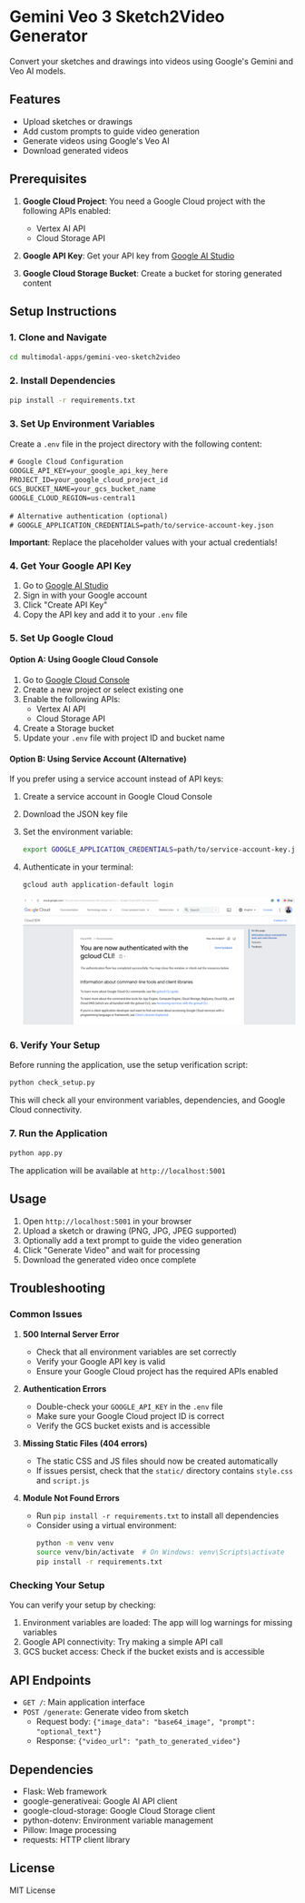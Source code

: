 # Gemini Veo 3 Sketch2Video Generator

Convert your sketches and drawings into videos using Google's Gemini and Veo AI models.

## Features

- Upload sketches or drawings
- Add custom prompts to guide video generation
- Generate videos using Google's Veo AI
- Download generated videos

## Prerequisites

1. **Google Cloud Project**: You need a Google Cloud project with the following APIs enabled:
   - Vertex AI API
   - Cloud Storage API

2. **Google API Key**: Get your API key from [Google AI Studio](https://makersuite.google.com/app/apikey)

3. **Google Cloud Storage Bucket**: Create a bucket for storing generated content

## Setup Instructions

### 1. Clone and Navigate
```bash
cd multimodal-apps/gemini-veo-sketch2video
```

### 2. Install Dependencies
```bash
pip install -r requirements.txt
```

### 3. Set Up Environment Variables

Create a `.env` file in the project directory with the following content:

```env
# Google Cloud Configuration
GOOGLE_API_KEY=your_google_api_key_here
PROJECT_ID=your_google_cloud_project_id
GCS_BUCKET_NAME=your_gcs_bucket_name
GOOGLE_CLOUD_REGION=us-central1

# Alternative authentication (optional)
# GOOGLE_APPLICATION_CREDENTIALS=path/to/service-account-key.json
```

**Important**: Replace the placeholder values with your actual credentials!

### 4. Get Your Google API Key

1. Go to [Google AI Studio](https://makersuite.google.com/app/apikey)
2. Sign in with your Google account
3. Click "Create API Key"
4. Copy the API key and add it to your `.env` file

### 5. Set Up Google Cloud

#### Option A: Using Google Cloud Console
1. Go to [Google Cloud Console](https://console.cloud.google.com/)
2. Create a new project or select existing one
3. Enable the following APIs:
   - Vertex AI API
   - Cloud Storage API
4. Create a Storage bucket
5. Update your `.env` file with project ID and bucket name

#### Option B: Using Service Account (Alternative)
If you prefer using a service account instead of API keys:

1. Create a service account in Google Cloud Console
2. Download the JSON key file
3. Set the environment variable:
   ```bash
   export GOOGLE_APPLICATION_CREDENTIALS=path/to/service-account-key.json
   ```

4. Authenticate in your terminal:
   ```bash
   gcloud auth application-default login
   ```

   ![auth-gcloud-cli](docs/images/auth-gcloud-cli.png)

### 6. Verify Your Setup

Before running the application, use the setup verification script:

```bash
python check_setup.py
```

This will check all your environment variables, dependencies, and Google Cloud connectivity.

### 7. Run the Application

```bash
python app.py
```

The application will be available at `http://localhost:5001`

## Usage

1. Open `http://localhost:5001` in your browser
2. Upload a sketch or drawing (PNG, JPG, JPEG supported)
3. Optionally add a text prompt to guide the video generation
4. Click "Generate Video" and wait for processing
5. Download the generated video once complete

## Troubleshooting

### Common Issues

1. **500 Internal Server Error**
   - Check that all environment variables are set correctly
   - Verify your Google API key is valid
   - Ensure your Google Cloud project has the required APIs enabled

2. **Authentication Errors**
   - Double-check your `GOOGLE_API_KEY` in the `.env` file
   - Make sure your Google Cloud project ID is correct
   - Verify the GCS bucket exists and is accessible

3. **Missing Static Files (404 errors)**
   - The static CSS and JS files should now be created automatically
   - If issues persist, check that the `static/` directory contains `style.css` and `script.js`

4. **Module Not Found Errors**
   - Run `pip install -r requirements.txt` to install all dependencies
   - Consider using a virtual environment:
     ```bash
     python -m venv venv
     source venv/bin/activate  # On Windows: venv\Scripts\activate
     pip install -r requirements.txt
     ```

### Checking Your Setup

You can verify your setup by checking:
1. Environment variables are loaded: The app will log warnings for missing variables
2. Google API connectivity: Try making a simple API call
3. GCS bucket access: Check if the bucket exists and is accessible

## API Endpoints

- `GET /`: Main application interface
- `POST /generate`: Generate video from sketch
  - Request body: `{"image_data": "base64_image", "prompt": "optional_text"}`
  - Response: `{"video_url": "path_to_generated_video"}`

## Dependencies

- Flask: Web framework
- google-generativeai: Google AI API client
- google-cloud-storage: Google Cloud Storage client
- python-dotenv: Environment variable management
- Pillow: Image processing
- requests: HTTP client library

## License

MIT License